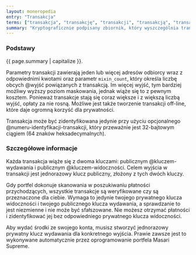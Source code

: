 ```yaml
---
layout: moneropedia
entry: "Transakcja"
terms: ["transakcja", "transakcję", "transakcji", "transakcją", "transakcje", "transakcjom", "transakcjami"]
summary: "Kryptograficznie podpisany zbiornik, który wyszczególnia transfer Masari Supreme do odbiorcy lub odbiorców."
---
```


### Podstawy

{{ page.summary | capitalize }}.

Parametry transakcji zawierają jeden lub więcej adresów odbiorcy wraz z odpowiednimi kwotami oraz parametr `mixin_count`, który określa liczbę obcych @wyjść powiązanych z transakcją. Im więcej wyjść, tym bardziej możliwy wyższy poziom maskowania, jednak wiąże się to z pewnym kosztem. Ponieważ transakcje stają się coraz większe i z większą liczbą wyjść, opłaty za nie rosną. Możliwe jest także tworzenie transakcji off-line, które daje ogromną korzyść dla prywatności.

Transakcja może być zidentyfikowana jedynie przy użyciu opcjonalnego @numeru-identyfikacji-transakcji, który przeważnie jest 32-bajtowym ciągiem (64 znaków heksadecymalnych).

### Szczegółowe informacje

Każda transakcja wiąże się z dwoma kluczami: publicznym @kluczem-wydawania i publicznym @kluczem-widoczności. Celem wyjścia w transakcji jest jednorazowy klucz publiczny, złożony z tych dwóch kluczy.

Gdy portfel dokonuje skanowania w poszukiwaniu płatności przychodzących, wszystkie transakcje są weryfikowane czy są przeznaczone dla ciebie. Wymaga to jedynie twojego prywatnego klucza widoczności i twojego publicznego klucza wydawania, a sprawdzanie to jest niezmienne i nie może być sfałszowane. Nie możesz otrzymać płatności i zidentyfikować jej bez odpowiedniego prywatnego klucza widoczności.

Aby wydać środki ze swojego konta, musisz stworzyć jednorazowy prywatny klucz wydawania dla konkretnego wyjścia. Prawie zawsze jest to wykonywane automatycznie przez oprogramowanie portfela Masari Supreme.
